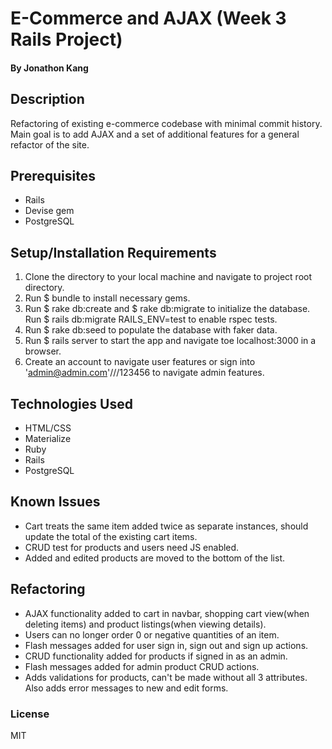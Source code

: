# E-Commerce and AJAX (Week 3 Rails Project)

#### By Jonathon Kang

## Description

Refactoring of existing e-commerce codebase with minimal commit history. Main goal is to add AJAX and a set of additional features for a general refactor of the site.

## Prerequisites
* Rails
* Devise gem
* PostgreSQL

## Setup/Installation Requirements
1. Clone the directory to your local machine and navigate to project root directory.
2. Run $ bundle to install necessary gems.
3. Run $ rake db:create and $ rake db:migrate to initialize the database. Run $ rails db:migrate RAILS_ENV=test to enable rspec tests.
4. Run $ rake db:seed to populate the database with faker data.
5. Run $ rails server to start the app and navigate toe localhost:3000 in a browser.
6. Create an account to navigate user features or sign into 'admin@admin.com'///123456 to navigate admin features.

## Technologies Used
* HTML/CSS
* Materialize
* Ruby
* Rails
* PostgreSQL

## Known Issues
* Cart treats the same item added twice as separate instances, should update the total of the existing cart items.
* CRUD test for products and users need JS enabled.
* Added and edited products are moved to the bottom of the list.

## Refactoring
* AJAX functionality added to cart in navbar, shopping cart view(when deleting items) and product listings(when viewing details).
* Users can no longer order 0 or negative quantities of an item.
* Flash messages added for user sign in, sign out and sign up actions.
* CRUD functionality added for products if signed in as an admin.
* Flash messages added for admin product CRUD actions.
* Adds validations for products, can't be made without all 3 attributes. Also adds error messages to new and edit forms.

### License
MIT
